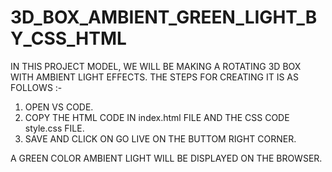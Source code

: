 # 3D_BOX_AMBIENT_GREEN_LIGHT_BY_CSS_HTML

IN THIS PROJECT MODEL, WE WILL BE MAKING A ROTATING 3D BOX WITH AMBIENT LIGHT EFFECTS.
THE STEPS FOR CREATING IT IS AS FOLLOWS :-
1) OPEN VS CODE.
2) COPY THE HTML CODE IN index.html FILE AND THE CSS CODE style.css FILE.
3) SAVE AND CLICK ON GO LIVE ON THE BUTTOM RIGHT CORNER.

A GREEN COLOR AMBIENT LIGHT WILL BE DISPLAYED ON THE BROWSER.
